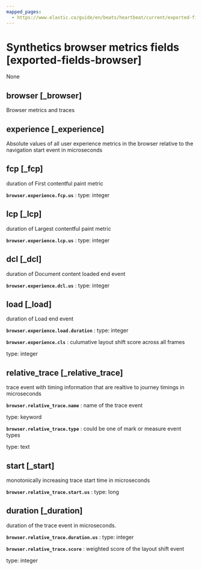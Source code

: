 ```yaml
---
mapped_pages:
  - https://www.elastic.co/guide/en/beats/heartbeat/current/exported-fields-browser.html
---
```


# Synthetics browser metrics fields [exported-fields-browser]

None

## browser [_browser]

Browser metrics and traces

## experience [_experience]

Absolute values of all user experience metrics in the browser relative to the navigation start event in microseconds

## fcp [_fcp]

duration of First contentful paint metric

**`browser.experience.fcp.us`**
:   type: integer


## lcp [_lcp]

duration of Largest contentful paint metric

**`browser.experience.lcp.us`**
:   type: integer


## dcl [_dcl]

duration of Document content loaded end event

**`browser.experience.dcl.us`**
:   type: integer


## load [_load]

duration of Load end event

**`browser.experience.load.duration`**
:   type: integer


**`browser.experience.cls`**
:   culumative layout shift score across all frames

type: integer


## relative_trace [_relative_trace]

trace event with timing information that are realtive to journey timings in microseconds

**`browser.relative_trace.name`**
:   name of the trace event

type: keyword


**`browser.relative_trace.type`**
:   could be one of mark or measure event types

type: text


## start [_start]

monotonically increasing trace start time in microseconds

**`browser.relative_trace.start.us`**
:   type: long


## duration [_duration]

duration of the trace event in microseconds.

**`browser.relative_trace.duration.us`**
:   type: integer


**`browser.relative_trace.score`**
:   weighted score of the layout shift event

type: integer


